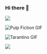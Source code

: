 ### Hi there 👋

<!--
**joelbengs/joelbengs** is a ✨ _special_ ✨ repository because its `README.md` (this file) appears on your GitHub profile.

Here are some ideas to get you started:

- 🔭 I’m currently working on ...
- 🌱 I’m currently learning ...
- 👯 I’m looking to collaborate on ...
- 🤔 I’m looking for help with ...
- 💬 Ask me about ...
- 📫 How to reach me: ...
- 😄 Pronouns: ...
- ⚡ Fun fact: ...
-->

<img src="https://tenor.com/view/pulp-fiction-gif-24706301" >

![Pulp Fiction GIF](https://tenor.com/view/pulp-fiction-gif-24706301)



![Tarantino GIF](https://wifflegif.com/gifs/101416-inglourious-basterds-quentin-tarantino-gif)

<img src="https://wifflegif.com/gifs/101416-inglourious-basterds-quentin-tarantino-gif" >
